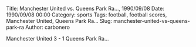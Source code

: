 Title: Manchester United vs. Queens Park Ra…, 1990/09/08
Date: 1990/09/08 00:00
Category: sports
Tags: football, football scores, Manchester United, Queens Park Ra…
Slug: manchester-united-vs-queens-park-ra
Author: carbonero


Manchester United 3 - 1 Queens Park Ra…
